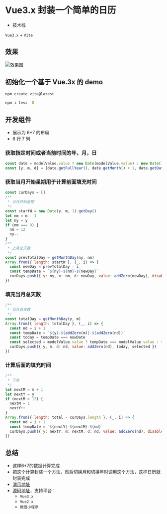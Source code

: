 # Vue3.x 封装一个简单的日历

- 技术栈

`Vue3.x` + `Vite`

## 效果

![效果图](https://biaov.cn/static/calendar.svg)

## 初始化一个基于 Vue.3x 的 demo

```sh
npm create vite@latest

npm i less -D
```

## 开发组件

- 展示为 6\*7 的布局
- 6 行 7 列

### 获取指定时间或者当前时间的年，月，日

```js
const date = modelValue.value ? new Date(modelValue.value) : new Date()
const [y, m, d] = [date.getFullYear(), date.getMonth() + 1, date.getDate()]
```

### 获取当月开始星期用于计算前面填充时间

```js
const curDays = []
/**
 * 当月开始星期
 */
const startW = new Date(y, m, 1).getDay()
let nm = m - 1
let ny = y
if (nm === 0) {
  nm = 12
  ny--
}
/**
 * 上月总天数
 */
const prevTotalDay = getMonthDay(ny, nm)
Array.from({ length: startW }, (_, i) => {
  const newDay = prevTotalDay - i
  const tempDate = `${ny}-${nm}-${newDay}`
  curDays.push({ y: ny, m: nm, d: newDay, value: addZero(newDay), disabled: true, today: tempDate === nowDate })
})
```

### 填充当月总天数

```js
/**
 * 当月总天数
 */
const totalDay = getMonthDay(y, m)
Array.from({ length: totalDay }, (_, i) => {
  const nd = i + 1
  const tempDate = `${y}-${addZero(m)}-${addZero(nd)}`
  const today = tempDate === nowDate
  const selected = modelValue.value ? tempDate === modelValue.value : false
  curDays.push({ y, m, d: nd, value: addZero(nd), today, selected })
})
```

### 计算后面的填充时间

```js
/**
 * 下月
 */
let nextM = m + 1
let nextY = y
if (nextM > 12) {
  nextM = 1
  nextY++
}
Array.from({ length: total - curDays.length }, (_, i) => {
  const nd = i + 1
  const tempDate = `${nextY}-${nextM}-${nd}`
  curDays.push({ y: nextY, m: nextM, d: nd, value: addZero(nd), disabled: true, today: tempDate === nowDate })
})
```

## 总结

- 这样6\*7的数据计算完成
- 把这个计算封装一个方法，然后切换月和切换年时调用这个方法，这样日历就封装完成
- [演示地址](https://mineh5ui.biaov.cn/v2/doc/calendar)
- [源码地址](https://github.com/biaov/m-simple-calendar)，支持平台：
  - `Vue3.x`
  - `Vue2.x`
  - `微信小程序`
